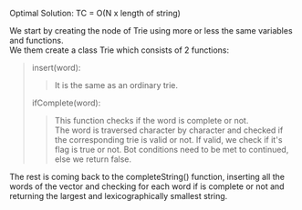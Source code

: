 Optimal Solution: TC = O(N x length of string)

We start by creating the node of Trie using more or less the same variables and functions. <br>
We them create a class Trie which consists of 2 functions:<br>
> insert(word): <br>
>> It is the same as an ordinary trie. <br>
>>
> ifComplete(word): <br>
>> This function checks if the word is complete or not. <br>
>> The word is traversed character by character and checked if the corresponding trie is valid or not. If valid, we check if it's flag is true or not. Bot conditions need to be met to continued, else we return false. <br>
>>
>
The rest is coming back to the completeString() function, inserting all the words of the vector and checking for each word if is complete or not and returning the largest and lexicographically smallest string. <br>